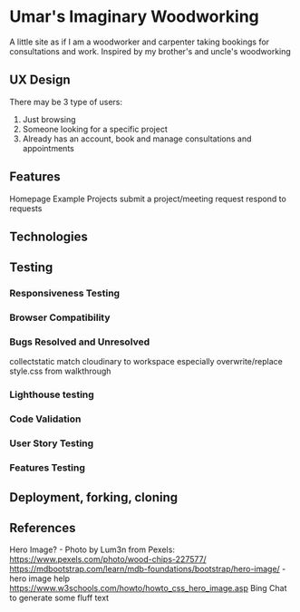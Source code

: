 # Umar's Imaginary Woodworking

A little site as if I am a woodworker and carpenter taking bookings for consultations and work.
Inspired by my brother's and uncle's woodworking

## UX Design

There may be 3 type of users:

1. Just browsing
1. Someone looking for a specific project
1. Already has an account, book and manage consultations and appointments

## Features

Homepage
Example Projects
submit a project/meeting request
respond to requests

## Technologies

## Testing

### Responsiveness Testing

### Browser Compatibility

### Bugs Resolved and Unresolved

collectstatic match cloudinary to workspace especially overwrite/replace style.css from walkthrough

### Lighthouse testing

### Code Validation

### User Story Testing

### Features Testing

## Deployment, forking, cloning

## References

Hero Image? - Photo by Lum3n from Pexels: <https://www.pexels.com/photo/wood-chips-227577/>
<https://mdbootstrap.com/learn/mdb-foundations/bootstrap/hero-image/> - hero image help
https://www.w3schools.com/howto/howto_css_hero_image.asp
Bing Chat to generate some fluff text
